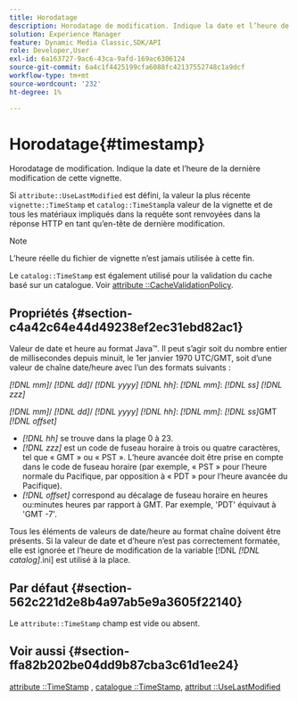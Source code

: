 ```yaml
---
title: Horodatage
description: Horodatage de modification. Indique la date et l’heure de la dernière modification de cette vignette.
solution: Experience Manager
feature: Dynamic Media Classic,SDK/API
role: Developer,User
exl-id: 6a163727-9ac6-43ca-9afd-169ac6306124
source-git-commit: 6a4c1f4425199cfa6088fc42137552748c1a9dcf
workflow-type: tm+mt
source-wordcount: '232'
ht-degree: 1%

---
```


# Horodatage{#timestamp}

Horodatage de modification. Indique la date et l’heure de la dernière modification de cette vignette.

Si `attribute::UseLastModified` est défini, la valeur la plus récente `vignette::TimeStamp` et `catalog::TimeStamp`la valeur de la vignette et de tous les matériaux impliqués dans la requête sont renvoyées dans la réponse HTTP en tant qu’en-tête de dernière modification.

>[!NOTE]
>
>L’heure réelle du fichier de vignette n’est jamais utilisée à cette fin.

Le `catalog::TimeStamp` est également utilisé pour la validation du cache basé sur un catalogue. Voir [attribute ::CacheValidationPolicy](/help/aem-is-ir-api/ir-api/material-cat/image-rendering-api-ref/c-ir-material-catalog/c-ir-attributes-reference/r-ir-cachevalidationpolicy.md).

## Propriétés {#section-c4a42c64e44d49238ef2ec31ebd82ac1}

Valeur de date et heure au format Java™. Il peut s’agir soit du nombre entier de millisecondes depuis minuit, le 1er janvier 1970 UTC/GMT, soit d’une valeur de chaîne date/heure avec l’un des formats suivants :

*[!DNL mm]*/ *[!DNL dd]*/ *[!DNL yyyy]* *[!DNL hh]*: *[!DNL mm]*: *[!DNL ss]* *[!DNL zzz]*

*[!DNL mm]*/ *[!DNL dd]*/ *[!DNL yyyy]* *[!DNL hh]*: *[!DNL mm]*: *[!DNL ss]*&#x200B;GMT *[!DNL offset]*

* *[!DNL hh]* se trouve dans la plage 0 à 23.
* *[!DNL zzz]* est un code de fuseau horaire à trois ou quatre caractères, tel que « GMT » ou « PST ». L’heure avancée doit être prise en compte dans le code de fuseau horaire (par exemple, « PST » pour l’heure normale du Pacifique, par opposition à « PDT » pour l’heure avancée du Pacifique).
* *[!DNL offset]* correspond au décalage de fuseau horaire en heures ou:minutes heures par rapport à GMT. Par exemple, &#39;PDT&#39; équivaut à &#39;GMT -7&#39;.

Tous les éléments de valeurs de date/heure au format chaîne doivent être présents. Si la valeur de date et d’heure n’est pas correctement formatée, elle est ignorée et l’heure de modification de la variable [!DNL *[!DNL catalog]*.ini] est utilisé à la place.

## Par défaut {#section-562c221d2e8b4a97ab5e9a3605f22140}

Le `attribute::TimeStamp` champ est vide ou absent.

## Voir aussi {#section-ffa82b202be04dd9b87cba3c61d1ee24}

[attribute ::TimeStamp](../../../../../ir-api/material-cat/image-rendering-api-ref/c-ir-material-catalog/c-ir-attributes-reference/r-ir-timestamp.md#reference-8373ad4ee03d4e4b9a8fc96cf42b3181) , [catalogue ::TimeStamp](../../../../../ir-api/material-cat/image-rendering-api-ref/c-ir-material-catalog/c-ir-material-data-reference/r-ir-timestamp-dataref.md#reference-6daf7973dc4f4b4e9e8165756db7c319), [attribut ::UseLastModified](../../../../../ir-api/material-cat/image-rendering-api-ref/c-ir-material-catalog/c-ir-attributes-reference/r-ir-uselastmodified.md#reference-d2ab628c9e004fedbd38324866dbca1d)
